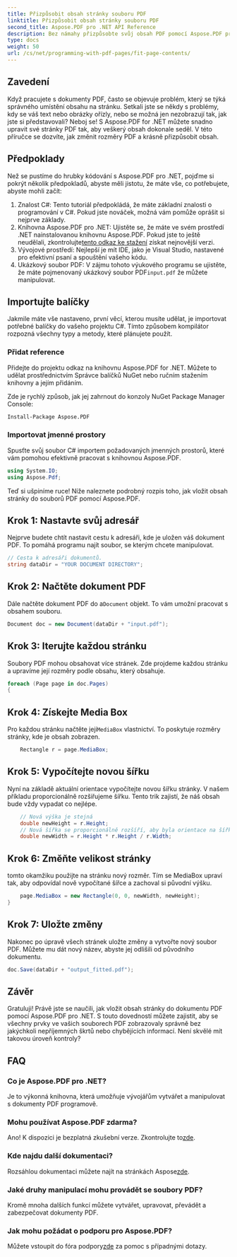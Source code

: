 ```yaml
---
title: Přizpůsobit obsah stránky souboru PDF
linktitle: Přizpůsobit obsah stránky souboru PDF
second_title: Aspose.PDF pro .NET API Reference
description: Bez námahy přizpůsobte svůj obsah PDF pomocí Aspose.PDF pro .NET. Tato příručka poskytuje podrobný postup krok za krokem k dosažení optimálního rozvržení stránky.
type: docs
weight: 50
url: /cs/net/programming-with-pdf-pages/fit-page-contents/
---
```

## Zavedení

Když pracujete s dokumenty PDF, často se objevuje problém, který se týká správného umístění obsahu na stránku. Setkali jste se někdy s problémy, kdy se váš text nebo obrázky ořízly, nebo se možná jen nezobrazují tak, jak jste si představovali? Neboj se! S Aspose.PDF for .NET můžete snadno upravit své stránky PDF tak, aby veškerý obsah dokonale seděl. V této příručce se dozvíte, jak změnit rozměry PDF a krásně přizpůsobit obsah.

## Předpoklady

Než se pustíme do hrubky kódování s Aspose.PDF pro .NET, pojďme si pokrýt několik předpokladů, abyste měli jistotu, že máte vše, co potřebujete, abyste mohli začít:

1. Znalost C#: Tento tutoriál předpokládá, že máte základní znalosti o programování v C#. Pokud jste nováček, možná vám pomůže oprášit si nejprve základy.
2.  Knihovna Aspose.PDF pro .NET: Ujistěte se, že máte ve svém prostředí .NET nainstalovanou knihovnu Aspose.PDF. Pokud jste to ještě neudělali, zkontrolujte[tento odkaz ke stažení](https://releases.aspose.com/pdf/net/) získat nejnovější verzi.
3. Vývojové prostředí: Nejlepší je mít IDE, jako je Visual Studio, nastavené pro efektivní psaní a spouštění vašeho kódu.
4.  Ukázkový soubor PDF: V zájmu tohoto výukového programu se ujistěte, že máte pojmenovaný ukázkový soubor PDF`input.pdf` že můžete manipulovat.

## Importujte balíčky

Jakmile máte vše nastaveno, první věcí, kterou musíte udělat, je importovat potřebné balíčky do vašeho projektu C#. Tímto způsobem kompilátor rozpozná všechny typy a metody, které plánujete použít.

### Přidat reference

Přidejte do projektu odkaz na knihovnu Aspose.PDF for .NET. Můžete to udělat prostřednictvím Správce balíčků NuGet nebo ručním stažením knihovny a jejím přidáním.

Zde je rychlý způsob, jak jej zahrnout do konzoly NuGet Package Manager Console:

```bash
Install-Package Aspose.PDF
```

### Importovat jmenné prostory

Spusťte svůj soubor C# importem požadovaných jmenných prostorů, které vám pomohou efektivně pracovat s knihovnou Aspose.PDF.

```csharp
using System.IO;
using Aspose.Pdf;
```

Teď si ušpiníme ruce! Níže naleznete podrobný rozpis toho, jak vložit obsah stránky do souborů PDF pomocí Aspose.PDF.

## Krok 1: Nastavte svůj adresář

Nejprve budete chtít nastavit cestu k adresáři, kde je uložen váš dokument PDF. To pomáhá programu najít soubor, se kterým chcete manipulovat.

```csharp
// Cesta k adresáři dokumentů.
string dataDir = "YOUR DOCUMENT DIRECTORY";
```

## Krok 2: Načtěte dokument PDF

 Dále načtěte dokument PDF do a`Document` objekt. To vám umožní pracovat s obsahem souboru.

```csharp
Document doc = new Document(dataDir + "input.pdf");
```

## Krok 3: Iterujte každou stránku

Soubory PDF mohou obsahovat více stránek. Zde projdeme každou stránku a upravíme její rozměry podle obsahu, který obsahuje.

```csharp
foreach (Page page in doc.Pages)
{
```

## Krok 4: Získejte Media Box

 Pro každou stránku načtěte její`MediaBox` vlastnictví. To poskytuje rozměry stránky, kde je obsah zobrazen.

```csharp
    Rectangle r = page.MediaBox;
```

## Krok 5: Vypočítejte novou šířku

Nyní na základě aktuální orientace vypočítejte novou šířku stránky. V našem příkladu proporcionálně rozšiřujeme šířku. Tento trik zajistí, že náš obsah bude vždy vypadat co nejlépe.

```csharp
    // Nová výška je stejná
    double newHeight = r.Height;
    // Nová šířka se proporcionálně rozšíří, aby byla orientace na šířku
    double newWidth = r.Height * r.Height / r.Width;
```

## Krok 6: Změňte velikost stránky

tomto okamžiku použijte na stránku nový rozměr. Tím se MediaBox upraví tak, aby odpovídal nově vypočítané šířce a zachoval si původní výšku.

```csharp
    page.MediaBox = new Rectangle(0, 0, newWidth, newHeight);
}
```

## Krok 7: Uložte změny

Nakonec po úpravě všech stránek uložte změny a vytvořte nový soubor PDF. Můžete mu dát nový název, abyste jej odlišili od původního dokumentu.

```csharp
doc.Save(dataDir + "output_fitted.pdf");
```

## Závěr

Gratuluji! Právě jste se naučili, jak vložit obsah stránky do dokumentu PDF pomocí Aspose.PDF pro .NET. S touto dovedností můžete zajistit, aby se všechny prvky ve vašich souborech PDF zobrazovaly správně bez jakýchkoli nepříjemných škrtů nebo chybějících informací. Není skvělé mít takovou úroveň kontroly?

## FAQ

### Co je Aspose.PDF pro .NET?
Je to výkonná knihovna, která umožňuje vývojářům vytvářet a manipulovat s dokumenty PDF programově.

### Mohu používat Aspose.PDF zdarma?
 Ano! K dispozici je bezplatná zkušební verze. Zkontrolujte to[zde](https://releases.aspose.com/).

### Kde najdu další dokumentaci?
 Rozsáhlou dokumentaci můžete najít na stránkách Aspose[zde](https://reference.aspose.com/pdf/net/).

### Jaké druhy manipulací mohu provádět se soubory PDF?
Kromě mnoha dalších funkcí můžete vytvářet, upravovat, převádět a zabezpečovat dokumenty PDF.

### Jak mohu požádat o podporu pro Aspose.PDF?
 Můžete vstoupit do fóra podpory[zde](https://forum.aspose.com/c/pdf/10) za pomoc s případnými dotazy.